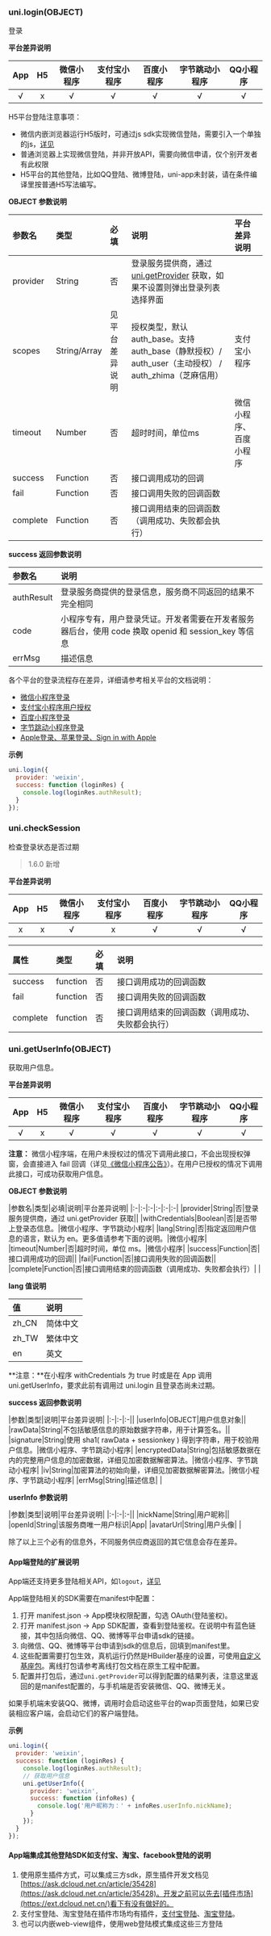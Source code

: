 ### uni.login(OBJECT)
登录

**平台差异说明**

|App|H5|微信小程序|支付宝小程序|百度小程序|字节跳动小程序|QQ小程序|
|:-:|:-:|:-:|:-:|:-:|:-:|:-:|
|√|x|√|√|√|√|√|

H5平台登陆注意事项：
- 微信内嵌浏览器运行H5版时，可通过js sdk实现微信登陆，需要引入一个单独的js，[详见](https://ask.dcloud.net.cn/article/35380)
- 普通浏览器上实现微信登陆，并非开放API，需要向微信申请，仅个别开发者有此权限
- H5平台的其他登陆，比如QQ登陆、微博登陆，uni-app未封装，请在条件编译里按普通H5写法编写。

**OBJECT 参数说明**

|参数名|类型|必填|说明|平台差异说明|
|:-|:-|:-|:-|:-|
|provider|String|否|登录服务提供商，通过 [uni.getProvider](/api/plugins/provider) 获取，如果不设置则弹出登录列表选择界面||
|scopes|String/Array|见平台差异说明|授权类型，默认 auth_base。支持 auth_base（静默授权）/ auth_user（主动授权） / auth_zhima（芝麻信用）|支付宝小程序|
|timeout|Number|否|超时时间，单位ms|微信小程序、百度小程序|
|success|Function|否|接口调用成功的回调||
|fail|Function|否|接口调用失败的回调函数||
|complete|Function|否|接口调用结束的回调函数（调用成功、失败都会执行）|&nbsp;|

**success 返回参数说明**

|参数名|说明|
|:-|:-|
|authResult|登录服务商提供的登录信息，服务商不同返回的结果不完全相同|
|code|小程序专有，用户登录凭证。开发者需要在开发者服务器后台，使用 code 换取 openid 和 session_key 等信息|
|errMsg|描述信息|

各个平台的登录流程存在差异，详细请参考相关平台的文档说明：

* [微信小程序登录](https://developers.weixin.qq.com/miniprogram/dev/framework/open-ability/login.html)
* [支付宝小程序用户授权](https://docs.alipay.com/mini/introduce/authcode)
* [百度小程序登录](https://smartprogram.baidu.com/docs/develop/api/open_log/#%E6%8E%88%E6%9D%83%E6%B5%81%E7%A8%8B%E8%AF%B4%E6%98%8E/)
* [字节跳动小程序登录](https://developer.toutiao.com/dev/cn/mini-app/develop/open-capacity/log-in/login)
* [Apple登录、苹果登录、Sign in with Apple](https://ask.dcloud.net.cn/article/36651)


**示例**

```javascript
uni.login({
  provider: 'weixin',
  success: function (loginRes) {
    console.log(loginRes.authResult);
  }
});
```


### uni.checkSession
检查登录状态是否过期

> 1.6.0 新增

**平台差异说明**

|App|H5|微信小程序|支付宝小程序|百度小程序|字节跳动小程序|QQ小程序|
|:-:|:-:|:-:|:-:|:-:|:-:|:-:|
|x|x|√|x|√|√|√|

|属性|类型|必填|说明|
|:-|:-|:-|:-|
|success|function|否|接口调用成功的回调函数|
|fail|function|否|接口调用失败的回调函数|
|complete|function|否|接口调用结束的回调函数（调用成功、失败都会执行）|


### uni.getUserInfo(OBJECT)

获取用户信息。

**平台差异说明**

|App|H5|微信小程序|支付宝小程序|百度小程序|字节跳动小程序|QQ小程序|
|:-:|:-:|:-:|:-:|:-:|:-:|:-:|
|√|x|√|√|√|√|√|

**注意：** 微信小程序端，在用户未授权过的情况下调用此接口，不会出现授权弹窗，会直接进入 fail 回调（详见[《微信小程序公告》](https://developers.weixin.qq.com/community/develop/doc/0000a26e1aca6012e896a517556c01)）。在用户已授权的情况下调用此接口，可成功获取用户信息。

**OBJECT 参数说明**

|参数名|类型|必填|说明|平台差异说明|
|:-|:-|:-|:-|:-|:-|
|provider|String|否|登录服务提供商，通过 uni.getProvider 获取||
|withCredentials|Boolean|否|是否带上登录态信息。|微信小程序、字节跳动小程序|
|lang|String|否|指定返回用户信息的语言，默认为 en。更多值请参考下面的说明。|微信小程序|
|timeout|Number|否|超时时间，单位 ms。|微信小程序|
|success|Function|否|接口调用成功的回调||
|fail|Function|否|接口调用失败的回调函数||
|complete|Function|否|接口调用结束的回调函数（调用成功、失败都会执行）|&nbsp;|

**lang 值说明**

|值|说明|
|:-|:-|
|zh_CN|简体中文|
|zh_TW|繁体中文|
|en|英文|

**注意：**在小程序 withCredentials 为 true 时或是在 App 调用 uni.getUserInfo，要求此前有调用过 uni.login 且登录态尚未过期。

**success 返回参数说明**

|参数|类型|说明|平台差异说明|
|:-|:-|:-||
|userInfo|OBJECT|用户信息对象||
|rawData|String|不包括敏感信息的原始数据字符串，用于计算签名。||
|signature|String|使用 sha1( rawData + sessionkey ) 得到字符串，用于校验用户信息。|微信小程序、字节跳动小程序|
|encryptedData|String|包括敏感数据在内的完整用户信息的加密数据，详细见加密数据解密算法。|微信小程序、字节跳动小程序|
|iv|String|加密算法的初始向量，详细见加密数据解密算法。|微信小程序、字节跳动小程序|
|errMsg|String|描述信息|&nbsp;|

**userInfo 参数说明**

|参数|类型|说明|平台差异说明|
|:-|:-|:-||
|nickName|String|用户昵称||
|openId|String|该服务商唯一用户标识|App|
|avatarUrl|String|用户头像|&nbsp;|

除了以上三个必有的信息外，不同服务供应商返回的其它信息会存在差异。

#### App端登陆的扩展说明

App端还支持更多登陆相关API，如`logout`，[详见](https://www.html5plus.org/doc/zh_cn/oauth.html)

App端登陆相关的SDK需要在manifest中配置：
1. 打开 manifest.json -> App模块权限配置，勾选 OAuth(登陆鉴权)。
2. 打开 manifest.json -> App SDK配置，查看到登陆鉴权。在说明中有蓝色链接，其中包括向微信、QQ、微博等平台申请sdk的链接。
3. 向微信、QQ、微博等平台申请到sdk的信息后，回填到manifest里。
4. 这些配置需要打包生效，真机运行仍然是HBuilder基座的设置，可使用[自定义基座包](http://ask.dcloud.net.cn/article/12723)。离线打包请参考离线打包文档在原生工程中配置。
5. 配置并打包后，通过`uni.getProvider`可以得到配置的结果列表，注意这里返回的是manifest配置的，与手机端是否安装微信、QQ、微博无关。

如果手机端未安装QQ、微博，调用时会启动这些平台的wap页面登陆，如果已安装相应客户端，会启动它们的客户端登陆。

**示例**

```javascript
uni.login({
  provider: 'weixin',
  success: function (loginRes) {
    console.log(loginRes.authResult);
    // 获取用户信息
    uni.getUserInfo({
      provider: 'weixin',
      success: function (infoRes) {
        console.log('用户昵称为：' + infoRes.userInfo.nickName);
      }
    });
  }
});
```

#### App端集成其他登陆SDK如支付宝、淘宝、facebook登陆的说明
1. 使用原生插件方式，可以集成三方sdk，原生插件开发文档见[https://ask.dcloud.net.cn/article/35428](https://ask.dcloud.net.cn/article/35428)。开发之前可以先去[插件市场](https://ext.dcloud.net.cn/)看下有没有做好的。
2. 支付宝登陆、淘宝登陆在插件市场均有插件，[支付宝登陆](https://ext.dcloud.net.cn/search?q=%E6%94%AF%E4%BB%98%E5%AE%9D%E7%99%BB%E9%99%86)、[淘宝登陆](https://ext.dcloud.net.cn/search?q=%E7%99%BE%E5%B7%9D)。
3. 也可以内嵌web-view组件，使用web登陆模式集成这些三方登陆
